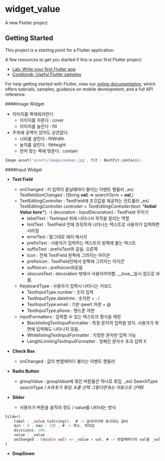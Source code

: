 # widget_value

A new Flutter project.

## Getting Started

This project is a starting point for a Flutter application.

A few resources to get you started if this is your first Flutter project:

- [Lab: Write your first Flutter app](https://flutter.dev/docs/get-started/codelab)
- [Cookbook: Useful Flutter samples](https://flutter.dev/docs/cookbook)

For help getting started with Flutter, view our
[online documentation](https://flutter.dev/docs), which offers tutorials,
samples, guidance on mobile development, and a full API reference.


####Image Widget

- 이미지를 꽉채워야한다 
    - 이미지를 자른다 : cover
    - 이미지를 늘린다 : fill
- 주위에 공백이 있어도 상관없다.
    - 너비를 살린다 : fitWidth
    - 높이를 살린다 : fitHeight
    - 먼저 맞는 쪽에 맞춘다 : contain

```dart
Image.asset('assets/images/woman.jpg', fit : BoxtFit.contain);
```

####Input Widget

- __Text Field__
    - onChanged : 키 입력이 끝날떄마다 불리는 이벤트 헨들러 _ex) Textfield(onChanged : (String __val__) => _searchTerm = __val__,)_
    - TextEditingController : TextField에 초깃값을 제공하는 컨트롤러 _ex) TextEditingController _controller = TextEditingController(text: __"Initial Value here"__);_
    -{ decoration : InputDecoration} : TextField 꾸미기
        - labelText : Textinput 위에 나타나서 목적을 알리는 역할
        - hintText : TextField 안에 흐릿하게 나타나는 텍스트로 사용자가 입력하면 사라짐
        - errorText : 말그대로 에러 메시지
        - prefixText : 사용자가 입력하는 텍스트의 왼쪽에 붙는 텍스트
        - suffixText : prefixText와 같음. 오른쪽
        - icon : 전체 TextField 왼쪽에 그려지는 아이콘
        - prefixicon : TextField안에서 왼쪽에 그려지는 아이콘
        - suffixicon : prefixicon와같음
        - obscureText : decoration 밖에서 사용되어야함. __true__일시 점으로 바뀜.
    - KeyboardType : 사용자가 입력시 나타나는 키보드
        - TextInputType.number : 숫자 입력
        - TextInputType.datetime : 숫자판 + : / 
        - TextInputType.email : 기본 qwert 자판 + @
        - TextInputType.phone : 핸드폰 자판
    - inputFormatters : 입력할 수 있는 텍스트의 형식을 제한
        - BlacklistingTextInputFormatter : 특정 문자의 입력을 방지. 사용자가 화면에 입력해도 나타나지 않음.
        - WhitelistingTextInputFormatter : 지정한 문자만 입력 가능
        - LengthLimitingTextInputFormatter : 정해진 문자수 초과 입력 X

- __Check Box__
    - onChanged : 값이 변할때마다 불리는 이벤트 핸들러

- __Radio Button__
    - groupValue : groupValue에 묶인 버튼들은 하나로 묶임. _ex) SearchType _searchType / A와 B가 묶임. A를 선택 그렇다면 B는 자동으로 선택X_

- __Silder__
    - 사용자가 버튼을 움직여 정도 / value를 나타내는 방식
```dart
Silder(
    label : _value.toString(),  # -> 슬라이더에 표시되는 글씨
    min : 0 , max : 100 , # -> 최소, 최대값
    divisions: 100,
    value : _value , 
    onChanged : (double val) => _value = val, # -> 변할때마다의 val을 _value에 저장한다.
)
```

- __DropDown__




